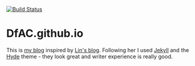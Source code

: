 

[![Build Status](https://travis-ci.org/DfAC/DfAC.github.io.svg?branch=master)](https://travis-ci.org/DfAC/DfAC.github.io)

# DfAC.github.io

This is [my blog](http://DfAC.github.io) inspired by [Lin's blog](http://linbug.github.io). Following her I used [Jekyll](http://jekyllrb.com) and the [Hyde](http://hyde.getpoole.com/) theme - they look great and writer experience is really good.
